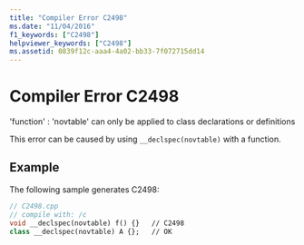 ```yaml
---
title: "Compiler Error C2498"
ms.date: "11/04/2016"
f1_keywords: ["C2498"]
helpviewer_keywords: ["C2498"]
ms.assetid: 0839f12c-aaa4-4a02-bb33-7f072715dd14
---
```

# Compiler Error C2498

'function' : 'novtable' can only be applied to class declarations or definitions

This error can be caused by using `__declspec(novtable)` with a function.

## Example

The following sample generates C2498:

```cpp
// C2498.cpp
// compile with: /c
void __declspec(novtable) f() {}   // C2498
class __declspec(novtable) A {};   // OK
```
